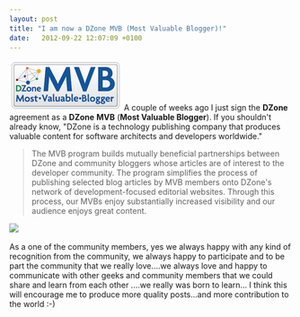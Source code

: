 ```yaml
---
layout: post
title: "I am now a DZone MVB (Most Valuable Blogger)!"
date:   2012-09-22 12:07:09 +0100
---
```


[![](/assets/images/2012/09/big-mvbbutton.png "big-mvbbutton")](http://www.dzone.com/users/mradwantfs "DZone MVB") 
A couple of weeks ago I just sign the **DZone** agreement as a
**DZone** **MVB** (**Most Valuable Blogger**). If you shouldn\'t already
know, \"DZone is a technology publishing company that produces valuable
content for software architects and developers worldwide.\"

> The MVB program builds mutually beneficial partnerships between DZone
> and community bloggers whose articles are of interest to the developer
> community. The program simplifies the process of publishing selected
> blog articles by MVB members onto DZone\'s network of
> development-focused editorial websites. Through this process, our MVBs
> enjoy substantially increased visibility and our audience enjoys great
> content.

![](https://public.sn2.livefilestore.com/y1p24-SMM2CiDw38yYtZu0dZa-neZUAqYMm8LLmkJ5_6UChVOheCUUl-Gdu3UZTDOJa1RUMNY7268O6dSsNoZDMkA/MVB-Mohamed%20Radwan.png?psid=1)

As a one of the community members, yes we always happy with any kind
of recognition from the community, we always happy to participate and to
be part the community that we really love\....we always love and happy
to communicate with other geeks and community members that we could
share and learn from each other \....we really was born to learn\... I
think this will encourage  me to produce more quality posts\...and more
contribution to the world :-)

